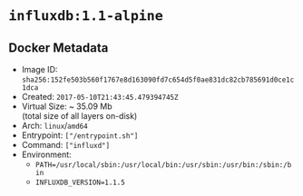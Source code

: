 # `influxdb:1.1-alpine`

## Docker Metadata

- Image ID: `sha256:152fe503b560f1767e8d163090fd7c654d5f0ae831dc82cb785691d0ce1c1dca`
- Created: `2017-05-10T21:43:45.479394745Z`
- Virtual Size: ~ 35.09 Mb  
  (total size of all layers on-disk)
- Arch: `linux`/`amd64`
- Entrypoint: `["/entrypoint.sh"]`
- Command: `["influxd"]`
- Environment:
  - `PATH=/usr/local/sbin:/usr/local/bin:/usr/sbin:/usr/bin:/sbin:/bin`
  - `INFLUXDB_VERSION=1.1.5`

